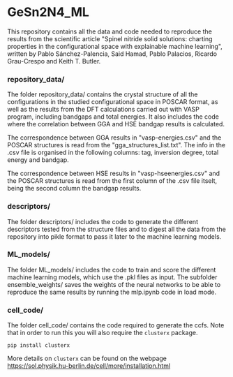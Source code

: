 # GeSn2N4_ML

This repository contains all the data and code needed to reproduce the results from the scientific article "Spinel nitride solid solutions: charting properties in the configurational space with explainable machine learning", written by Pablo Sánchez-Palencia, Said Hamad, Pablo Palacios, Ricardo Grau-Crespo and Keith T. Butler.

### repository_data/
The folder repository_data/ contains the crystal structure of all the configurations in the studied configurational space in POSCAR format, as well as the results from the DFT calculations carried out with VASP program, including bandgaps and total energies. It also includes the code where the correlation between GGA and HSE bandgap results is calculated.

The correspondence between GGA results in "vasp-energies.csv" and the POSCAR structures is read from the "gga_structures_list.txt". The info in the .csv file is organised in the following columns: tag, inversion degree, total energy and bandgap. 

The correspondence between HSE results in "vasp-hseenergies.csv" and the POSCAR structures is read from the first column of the .csv file itselt, being the second column the bandgap results.

### descriptors/
The folder descriptors/ includes the code to generate the different descriptors tested from the structure files and to digest all the data from the repository into pikle format to pass it later to the machine learning models.

### ML_models/
The folder ML_models/ includes the code to train and score the different machine learning models, which use the .pkl files as input. The subfolder ensemble_weights/ saves the weights of the neural networks to be able to reproduce the same results by running the mlp.ipynb code in load mode.  

### cell_code/
The folder cell_code/ contains the code required to generate the ccfs. Note that in order to run this you will also require the `clusterx` package.
```
pip install clusterx
```
More details on `clusterx` can be found on the webpage https://sol.physik.hu-berlin.de/cell/more/installation.html
